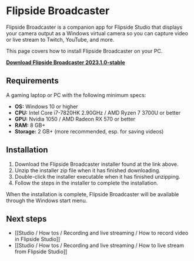 # Flipside Broadcaster

Flipside Broadcaster is a companion app for Flipside Studio that displays your camera output as a Windows virtual camera so you can capture video or live stream to Twitch, YouTube, and more.

This page covers how to install Flipside Broadcaster on your PC.

**[Download Flipside Broadcaster 2023.1.0-stable](https://flipside.nyc3.cdn.digitaloceanspaces.com/releases/broadcaster/Flipside%20Broadcaster%202023.1.0-stable.zip)**

## Requirements

A gaming laptop or PC with the following minimum specs:

- **OS:** Windows 10 or higher
- **CPU:** Intel Core i7-7820HK 2.90GHz / AMD Ryzen 7 3700U or better
- **GPU:** Nvidia 1050 / AMD Radeon RX 570 or better
- **RAM:** 8 GB+
- **Storage:** 2 GB+ (more recommended, esp. for saving videos)

## Installation

1. Download the Flipside Broadcaster installer found at the link above.
2. Unzip the installer zip file when it has finished downloading.
3. Double-click the installer executable when it has finished unzipping.
4. Follow the steps in the installer to complete the installation.

When the installation is complete, Flipside Broadcaster will be available through the Windows start menu.

## Next steps

- [[Studio / How tos / Recording and live streaming / How to record video in Flipside Studio]]
- [[Studio / How tos / Recording and live streaming / How to live stream from Flipside Studio]]

